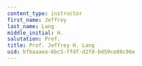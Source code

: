 ```yaml
---
content_type: instructor
first_name: Jeffrey
last_name: Lang
middle_initial: H.
salutation: Prof.
title: Prof. Jeffrey H. Lang
uid: bfbaaaea-6bc5-ffdf-d2fd-bd59ce88c96e
---
```

